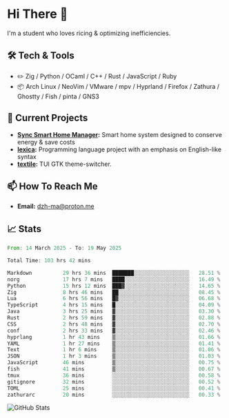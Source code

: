 # Hi There 👋
I'm a student who loves ricing & optimizing inefficiencies.
## 🛠️ Tech & Tools
- ✏️  Zig / Python / OCaml / C++ / Rust / JavaScript / Ruby
- 📦 Arch Linux / NeoVim / VMware / mpv / Hyprland / Firefox / Zathura / Ghostty / Fish / pinta / GNS3
## 🔭 Current Projects
- **[Sync Smart Home Manager](https://github.com/dzh-ma/sync):** Smart home system designed to conserve energy & save costs
- **[lexica](https://github.com/dzh-ma/lexica):** Programming language project with an emphasis on English-like syntax
- **[textile](https://github.com/dzh-ma/textile):** TUI GTK theme-switcher.
## 📫 How To Reach Me
- **Email:** [dzh-ma@proton.me](mailto:dzh-ma@proton.me)
## 📈 Stats
<!--START_SECTION:waka-->

```rust
From: 14 March 2025 - To: 19 May 2025

Total Time: 103 hrs 42 mins

Markdown          29 hrs 36 mins  ███████░░░░░░░░░░░░░░░░░░   28.51 %
norg              17 hrs 7 mins   ████░░░░░░░░░░░░░░░░░░░░░   16.49 %
Python            15 hrs 12 mins  ███▓░░░░░░░░░░░░░░░░░░░░░   14.65 %
Zig               8 hrs 46 mins   ██░░░░░░░░░░░░░░░░░░░░░░░   08.45 %
Lua               6 hrs 56 mins   █▓░░░░░░░░░░░░░░░░░░░░░░░   06.68 %
TypeScript        4 hrs 15 mins   █░░░░░░░░░░░░░░░░░░░░░░░░   04.09 %
Java              3 hrs 25 mins   ▓░░░░░░░░░░░░░░░░░░░░░░░░   03.30 %
Rust              2 hrs 59 mins   ▓░░░░░░░░░░░░░░░░░░░░░░░░   02.88 %
CSS               2 hrs 48 mins   ▓░░░░░░░░░░░░░░░░░░░░░░░░   02.70 %
conf              2 hrs 33 mins   ▓░░░░░░░░░░░░░░░░░░░░░░░░   02.46 %
hyprlang          1 hr 43 mins    ▒░░░░░░░░░░░░░░░░░░░░░░░░   01.66 %
YAML              1 hr 27 mins    ▒░░░░░░░░░░░░░░░░░░░░░░░░   01.41 %
Text              1 hr 6 mins     ▒░░░░░░░░░░░░░░░░░░░░░░░░   01.06 %
JSON              1 hr 3 mins     ▒░░░░░░░░░░░░░░░░░░░░░░░░   01.03 %
JavaScript        46 mins         ▒░░░░░░░░░░░░░░░░░░░░░░░░   00.75 %
fish              41 mins         ▒░░░░░░░░░░░░░░░░░░░░░░░░   00.67 %
tmux              36 mins         ░░░░░░░░░░░░░░░░░░░░░░░░░   00.58 %
gitignore         32 mins         ░░░░░░░░░░░░░░░░░░░░░░░░░   00.52 %
TOML              25 mins         ░░░░░░░░░░░░░░░░░░░░░░░░░   00.41 %
zathurarc         20 mins         ░░░░░░░░░░░░░░░░░░░░░░░░░   00.33 %
```

<!--END_SECTION:waka-->

![GitHub Stats](https://github-readme-stats.vercel.app/api?username=dzh-ma&show_icons=true&theme=transparent)
